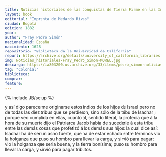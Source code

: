 ```yaml
---
title: Noticias historiales de las conquistas de Tierra Firme en las Indias Occidentales
layout: book
editorial: "Imprenta de Medardo Rivas"
ciudad: Bogotá
edicion: 1882
year: 
author: "Fray Pedro Simón"
nacionalidad: España
nacimiento: 1628
repositorio: "Biblioteca de la Universidad de California"
repurl: https://archive.org/details/university_of_california_libraries
img: Noticias_historiales-Fray_Pedro_Simon-MOREL.jpg
descarga: https://ia803200.us.archive.org/33/items/pedro_simon-noticias_historiales_1/pedro_simon-noticias_historiales_1.pdf
tag: "Colonial"
biblioteca: 
comprar: 
feature: 
---
```

{% include JB/setup %}

y así digo parecerme originarse estos indios de los hijos de Israel pero no de todas las diez tribus que se perdieron, sino sólo de la tribu de Isachar ; porque veo cumplida en ellas, cuanto al, sentido literal, la profecía que á la hora de su muerte dijo el Patriarca Jacob habia de sucederle á esta tribu entre las demás cosas que profetizó á los demás sus hijos: la cual dice así: Isachar ha de ser un asno fuerte, que ha de estar echado entre términos vio la holganza que puso su hombro para llevar la carga, y sirvió para pagar; vio la holganza que seria buena, y la tierra bonísima; puso su hombro para llevar la carga, y sirvió para pagar tributos.
